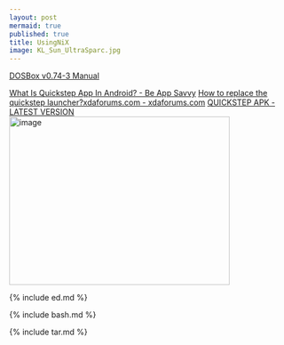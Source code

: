 ```yaml
---
layout: post
mermaid: true
published: true
title: UsingNiX
image: KL_Sun_UltraSparc.jpg
---
```


[DOSBox v0.74-3 Manual](https://www.dosbox.com/DOSBoxManual.html)

[What Is Quickstep App In Android? - Be App Savvy](https://www.youtube.com/watch?v=RxD981KXGhU)
[How to replace the quickstep launcher?xdaforums.com  - xdaforums.com](https://xdaforums.com/t/how-to-replace-the-quickstep-launcher.4656578/) [QUICKSTEP APK - LATEST VERSION](https://apkcombo.com/quickstep/com.android.launcher3/download/apk)
<img width="397" height="303" alt="image" src="https://github.com/user-attachments/assets/ab372e74-b9c6-41ed-825a-98d9bc157251" />

{% include ed.md %}

{% include bash.md %}

{% include tar.md %}

